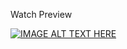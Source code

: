 Watch Preview


[![IMAGE ALT TEXT HERE](https://img.youtube.com/vi/7hTRMCnU-Zk/0.jpg)](https://www.youtube.com/watch?v=7hTRMCnU-Zk)
